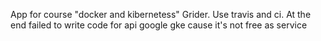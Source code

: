 App for course "docker and kibernetess" Grider. Use travis and ci. At the end failed to write code for api google gke cause it's not free as service
